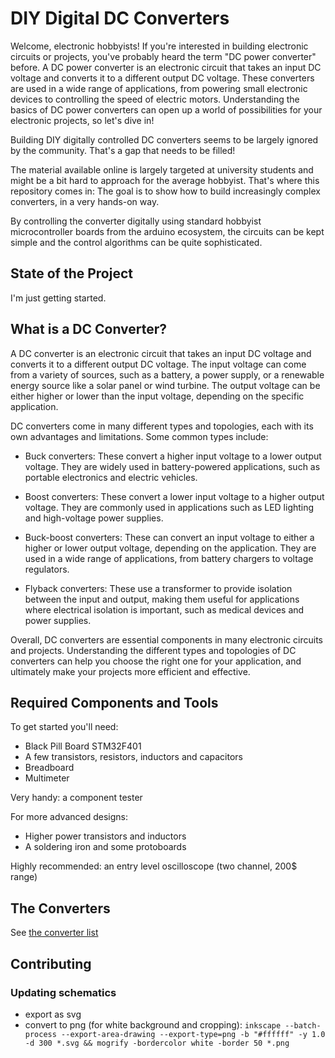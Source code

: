 # DIY Digital DC Converters
Welcome, electronic hobbyists! If you're interested in building electronic circuits or projects, you've probably heard the term "DC power converter" before. A DC power converter is an electronic circuit that takes an input DC voltage and converts it to a different output DC voltage. These converters are used in a wide range of applications, from powering small electronic devices to controlling the speed of electric motors. Understanding the basics of DC power converters can open up a world of possibilities for your electronic projects, so let's dive in!

Building DIY digitally controlled DC converters seems to be largely ignored by the community. That's a gap that needs to be filled!

The material available online is largely targeted at university students and might be a bit hard to approach for the average hobbyist. That's where this repository comes in: The goal is to show how to build increasingly complex converters, in a very hands-on way.

By controlling the converter digitally using standard hobbyist microcontroller boards from the arduino ecosystem, the circuits can be kept simple and the control algorithms can be quite sophisticated.

## State of the Project
I'm just getting started.

## What is a DC Converter?
A DC converter is an electronic circuit that takes an input DC voltage and converts it to a different output DC voltage. The input voltage can come from a variety of sources, such as a battery, a power supply, or a renewable energy source like a solar panel or wind turbine. The output voltage can be either higher or lower than the input voltage, depending on the specific application.

DC converters come in many different types and topologies, each with its own advantages and limitations. Some common types include:

* Buck converters: These convert a higher input voltage to a lower output voltage. They are widely used in battery-powered applications, such as portable electronics and electric vehicles.

* Boost converters: These convert a lower input voltage to a higher output voltage. They are commonly used in applications such as LED lighting and high-voltage power supplies.

* Buck-boost converters: These can convert an input voltage to either a higher or lower output voltage, depending on the application. They are used in a wide range of applications, from battery chargers to voltage regulators.

* Flyback converters: These use a transformer to provide isolation between the input and output, making them useful for applications where electrical isolation is important, such as medical devices and power supplies.

Overall, DC converters are essential components in many electronic circuits and projects. Understanding the different types and topologies of DC converters can help you choose the right one for your application, and ultimately make your projects more efficient and effective.

## Required Components and Tools
To get started you'll need:

* Black Pill Board STM32F401
* A few transistors, resistors, inductors and capacitors
* Breadboard
* Multimeter

Very handy: a component tester

For more advanced designs:

* Higher power transistors and inductors
* A soldering iron and some protoboards

Highly recommended: an entry level oscilloscope (two channel, 200$ range)

## The Converters
See [the converter list](https://ruediste.github.io/diy-dc-converter/)

## Contributing

### Updating schematics
* export as svg
* convert to png (for white background and cropping): `inkscape --batch-process --export-area-drawing --export-type=png -b "#ffffff" -y 1.0 -d 300 *.svg && mogrify -bordercolor white -border 50 *.png`